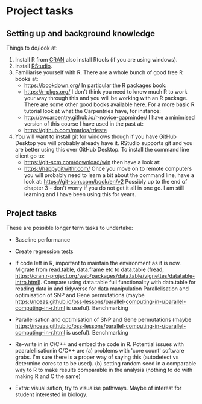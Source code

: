 # Project tasks

## Setting up and background knowledge

Things to do/look at:

1. Install R from [CRAN](https://cran.r-project.org/) also install Rtools (if you are using windows).
2. Install [RStudio](https://www.rstudio.com/products/rstudio/).
3. Familiarise yourself with R. There are a whole bunch of good free R books at:
   * https://bookdown.org/
   In particular the R packages book:
   * https://r-pkgs.org/
   I don't think you need to know much R to work your way through this and you will be working with an R package.
   There are some other good books available here. For a more basic R tutorial look at what the Carpentries have, for instance:
   * http://swcarpentry.github.io/r-novice-gapminder/
   I have a minimised version of this course I have used in the past at:
   * https://github.com/marioa/trieste
4. You will want to install git for windows though if you have GitHub Desktop you will probably already have it. RStudio supports git and you are better using this over GitHub Desktop. To install the command line client go to:
   * https://git-scm.com/download/win
   then have a look at:
   * https://happygitwithr.com/
   Once you move on to remote computers you will probably need to learn a bit about the command line, have a look at:
   https://git-scm.com/book/en/v2
   Possibly up to the end of chapter 3 - don't worry if you do not get it all in one go. I am still learning and I have been using this for years.

## Project tasks

These are possible longer term tasks to undertake:

* Baseline performance
* Create regression tests
* If code left in R, important to maintain the environment as it is now. Migrate from read.table, data.frame etc to data.table (fread, https://cran.r-project.org/web/packages/data.table/vignettes/datatable-intro.html). Compare using data.table full functionality with data.table for reading data in and tidyverse for data manipulation Parallelisation and optimisation of SNP and Gene permutations (maybe https://nceas.github.io/oss-lessons/parallel-computing-in-r/parallel-computing-in-r.html is useful). Benchmarking
* Parallelisation and optimisation of SNP and Gene permutations (maybe https://nceas.github.io/oss-lessons/parallel-computing-in-r/parallel-computing-in-r.html is useful). Benchmarking

* Re-write in in C/C++ and embed the code in R. Potential issues with paaralellisationin C/C++ are  (a) problems with 'core count' software grabs. I'm sure there is a proper way of saying this (autodetect vs determine cores to to be used). (b) setting random seed in a comparable way to R to make results comparable in the analysis (nothing to do with making R and C the same)
* Extra: visualisation, try to visualise pathways. Maybe of interest for student interested in biology.
